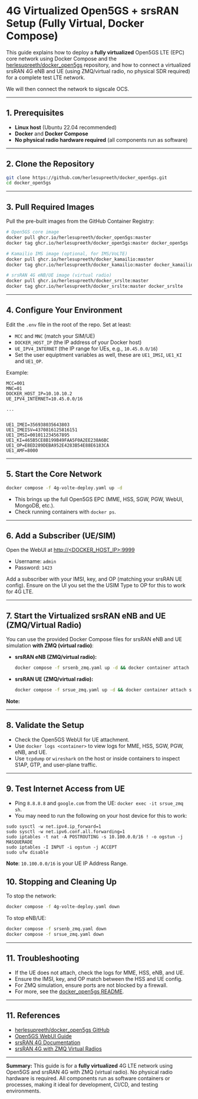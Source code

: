 # 4G Virtualized Open5GS + srsRAN Setup (Fully Virtual, Docker Compose)

This guide explains how to deploy a **fully virtualized** Open5GS LTE (EPC) core network using Docker Compose and the [herlesupreeth/docker_open5gs](https://github.com/herlesupreeth/docker_open5gs) repository, and how to connect a virtualized srsRAN 4G eNB and UE (using ZMQ/virtual radio, no physical SDR required) for a complete test LTE network.

We will then connect the network to sigscale OCS.

---

## 1. Prerequisites

- **Linux host** (Ubuntu 22.04 recommended)
- **Docker** and **Docker Compose**
- **No physical radio hardware required** (all components run as software)

---

## 2. Clone the Repository

```sh
git clone https://github.com/herlesupreeth/docker_open5gs.git
cd docker_open5gs
```

---

## 3. Pull Required Images

Pull the pre-built images from the GitHub Container Registry:

```sh
# Open5GS core image
docker pull ghcr.io/herlesupreeth/docker_open5gs:master
docker tag ghcr.io/herlesupreeth/docker_open5gs:master docker_open5gs

# Kamailio IMS image (optional, for IMS/VoLTE)
docker pull ghcr.io/herlesupreeth/docker_kamailio:master
docker tag ghcr.io/herlesupreeth/docker_kamailio:master docker_kamailio

# srsRAN 4G eNB/UE image (virtual radio)
docker pull ghcr.io/herlesupreeth/docker_srslte:master
docker tag ghcr.io/herlesupreeth/docker_srslte:master docker_srslte
```

---

## 4. Configure Your Environment

Edit the `.env` file in the root of the repo. Set at least:

- `MCC` and `MNC` (match your SIM/UE)
- `DOCKER_HOST_IP` (the IP address of your Docker host)
- `UE_IPV4_INTERNET` (the IP range for UEs, e.g., `10.45.0.0/16`)
- Set the user equiptment variables as well, these are `UE1_IMSI`, `UE1_KI` and `UE1_OP`.

Example:

```
MCC=001
MNC=01
DOCKER_HOST_IP=10.10.10.2
UE_IPV4_INTERNET=10.45.0.0/16

...


UE1_IMEI=356938035643803
UE1_IMEISV=4370816125816151
UE1_IMSI=001011234567895
UE1_KI=465B5CE8B199B49FAA5F0A2EE238A6BC
UE1_OP=E8ED289DEBA952E4283B54E88E6183CA
UE1_AMF=8000
```

---

## 5. Start the Core Network

```sh
docker compose -f 4g-volte-deploy.yaml up -d
```

- This brings up the full Open5GS EPC (MME, HSS, SGW, PGW, WebUI, MongoDB, etc.).
- Check running containers with `docker ps`.

---

## 6. Add a Subscriber (UE/SIM)

Open the WebUI at [http://<DOCKER_HOST_IP>:9999](http://<DOCKER_HOST_IP>:9999)

- Username: `admin`
- Password: `1423`

Add a subscriber with your IMSI, key, and OP (matching your srsRAN UE config). Ensure on the UI you set the the USIM Type to OP for this to work for 4G LTE.

---

## 7. Start the Virtualized srsRAN eNB and UE (ZMQ/Virtual Radio)

You can use the provided Docker Compose files for srsRAN eNB and UE simulation **with ZMQ (virtual radio)**:

- **srsRAN eNB (ZMQ/virtual radio):**

  ```sh
  docker compose -f srsenb_zmq.yaml up -d && docker container attach srsenb_zmq
  ```

- **srsRAN UE (ZMQ/virtual radio):**
  ```sh
  docker compose -f srsue_zmq.yaml up -d && docker container attach srsue_zmq
  ```

**Note:**

---

## 8. Validate the Setup

- Check the Open5GS WebUI for UE attachment.
- Use `docker logs <container>` to view logs for MME, HSS, SGW, PGW, eNB, and UE.
- Use `tcpdump` or `wireshark` on the host or inside containers to inspect S1AP, GTP, and user-plane traffic.

---

## 9. Test Internet Access from UE

- Ping `8.8.8.8` and `google.com` from the UE: `docker exec -it srsue_zmq sh`.
- You may need to run the following on your host device for this to work:

```
sudo sysctl -w net.ipv4.ip_forward=1
sudo sysctl -w net.ipv6.conf.all.forwarding=1
sudo iptables -t nat -A POSTROUTING -s 10.100.0.0/16 ! -o ogstun -j MASQUERADE
sudo iptables -I INPUT -i ogstun -j ACCEPT
sudo ufw disable
```

**Note**: `10.100.0.0/16` is your UE IP Address Range.

## 10. Stopping and Cleaning Up

To stop the network:

```sh
docker compose -f 4g-volte-deploy.yaml down
```

To stop eNB/UE:

```sh
docker compose -f srsenb_zmq.yaml down
docker compose -f srsue_zmq.yaml down
```

---

## 11. Troubleshooting

- If the UE does not attach, check the logs for MME, HSS, eNB, and UE.
- Ensure the IMSI, key, and OP match between the HSS and UE config.
- For ZMQ simulation, ensure ports are not blocked by a firewall.
- For more, see the [docker_open5gs README](https://github.com/herlesupreeth/docker_open5gs#readme).

---

## 11. References

- [herlesupreeth/docker_open5gs GitHub](https://github.com/herlesupreeth/docker_open5gs)
- [Open5GS WebUI Guide](https://open5gs.org/open5gs/docs/guide/02-webui/)
- [srsRAN 4G Documentation](https://docs.srsran.com/projects/4g/en/latest/)
- [srsRAN 4G with ZMQ Virtual Radios](https://docs.srsran.com/projects/4g/en/latest/app_notes/source/zeromq/source/index.html)

---

**Summary:**
This guide is for a **fully virtualized** 4G LTE network using Open5GS and srsRAN 4G with ZMQ (virtual radio). No physical radio hardware is required. All components run as software containers or processes, making it ideal for development, CI/CD, and testing environments.
